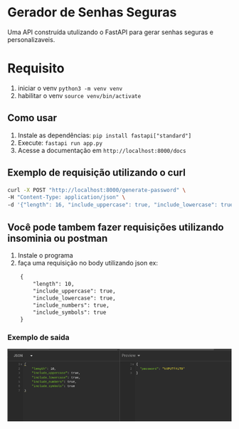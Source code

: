 # Gerador de Senhas Seguras

Uma API construída utulizando o FastAPI para gerar senhas seguras e personalizaveis.

# Requisito
1. iniciar o venv `python3 -m venv venv`
2. habilitar o venv `source venv/bin/activate`

## Como usar
1. Instale as dependências: `pip install fastapi["standard"]`
2. Execute: `fastapi run app.py`
3. Acesse a documentação em `http://localhost:8000/docs`

## Exemplo de requisição utilizando o curl
```bash
curl -X POST "http://localhost:8000/generate-password" \
-H "Content-Type: application/json" \
-d '{"length": 16, "include_uppercase": true, "include_lowercase": true, "include_numbers": true, "include_symbols": true}'; echo ""
```

## Você pode tambem fazer requisições utilizando insominia ou postman

1. Instale o programa
2. faça uma requisição no body utilizando json ex:
``` 
    {
        "length": 10,
        "include_uppercase": true,
        "include_lowercase": true,
        "include_numbers": true,
        "include_symbols": true
    }
```
### Exemplo de saida

![print preview insominia](./assets/print-insominia.png)
